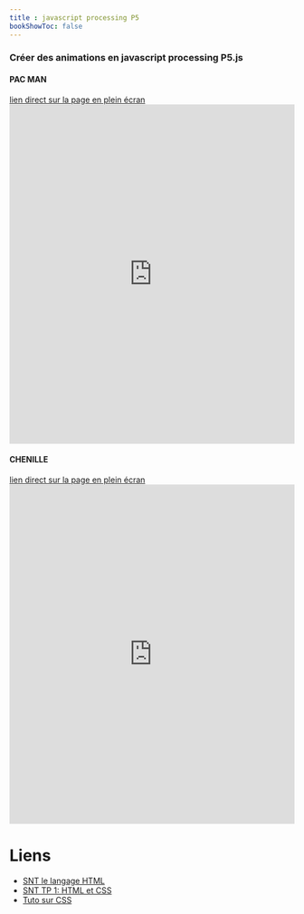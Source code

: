 ```yaml
---
title : javascript processing P5
bookShowToc: false
---
```

<h3>Créer des animations en javascript processing P5.js</h3>
<h4>PAC MAN</h4>
<a href="https://trinket.io/html/f105e37afc" target="blank">lien direct sur la page en plein écran</a>
<iframe src="https://trinket.io/embed/html/f105e37afc" width="100%" height="600" frameborder="0" marginwidth="0" marginheight="0" allowfullscreen></iframe>

<h4>CHENILLE</h4>
<a href="https://trinket.io/html/b93b88859f" target="blank">lien direct sur la page en plein écran</a>
<iframe src="https://trinket.io/embed/html/b93b88859f" width="100%" height="600" frameborder="0" marginwidth="0" marginheight="0" allowfullscreen></iframe>

# Liens

<ul>
<li><a href="../web1">SNT le langage HTML</a></li>
<li><a href="../web2">SNT TP 1: HTML et CSS</a></li>
<li><a href="../web5">Tuto sur CSS</a></li>
</ul>